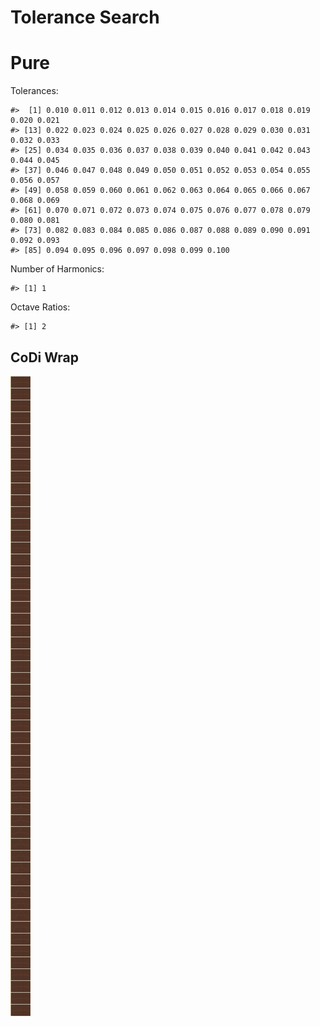 Tolerance Search
================

# Pure

Tolerances:

    #>  [1] 0.010 0.011 0.012 0.013 0.014 0.015 0.016 0.017 0.018 0.019 0.020 0.021
    #> [13] 0.022 0.023 0.024 0.025 0.026 0.027 0.028 0.029 0.030 0.031 0.032 0.033
    #> [25] 0.034 0.035 0.036 0.037 0.038 0.039 0.040 0.041 0.042 0.043 0.044 0.045
    #> [37] 0.046 0.047 0.048 0.049 0.050 0.051 0.052 0.053 0.054 0.055 0.056 0.057
    #> [49] 0.058 0.059 0.060 0.061 0.062 0.063 0.064 0.065 0.066 0.067 0.068 0.069
    #> [61] 0.070 0.071 0.072 0.073 0.074 0.075 0.076 0.077 0.078 0.079 0.080 0.081
    #> [73] 0.082 0.083 0.084 0.085 0.086 0.087 0.088 0.089 0.090 0.091 0.092 0.093
    #> [85] 0.094 0.095 0.096 0.097 0.098 0.099 0.100

Number of Harmonics:

    #> [1] 1

Octave Ratios:

    #> [1] 2

## CoDi Wrap

![](../figures/tolerance_search/trial-1.png)<!-- -->
